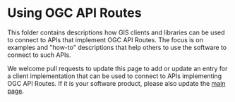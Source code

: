 # Using OGC API Routes

This folder contains descriptions how GIS clients and libraries can be used to connect to APIs that implement OGC API Routes. The focus is on examples and "how-to" descriptions that help others to use the software to connect to such APIs.

We welcome pull requests to update this page to add or update an entry for a client implementation that can be used to connect to APIs implementing OGC API Routes. If it is your software product, please also update the [main page](../README.adoc).
